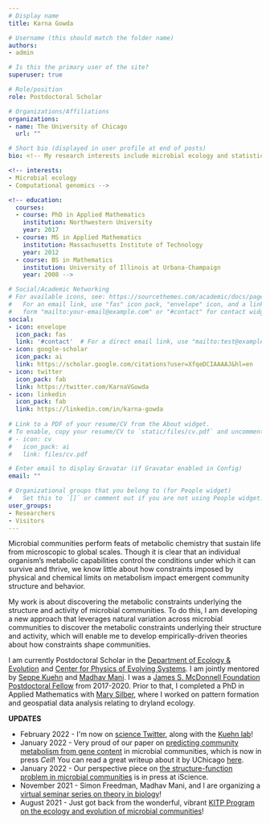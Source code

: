 ```yaml
---
# Display name
title: Karna Gowda

# Username (this should match the folder name)
authors:
- admin

# Is this the primary user of the site?
superuser: true

# Role/position
role: Postdoctoral Scholar

# Organizations/Affiliations
organizations:
- name: The University of Chicago
  url: ""

# Short bio (displayed in user profile at end of posts)
bio: <!-- My research interests include microbial ecology and statistical genomics. -->

<!-- interests:
- Microbial ecology
- Computational genomics -->

<!-- education:
  courses:
  - course: PhD in Applied Mathematics
    institution: Northwestern University
    year: 2017
  - course: MS in Applied Mathematics
    institution: Massachusetts Institute of Technology
    year: 2012
  - course: BS in Mathematics
    institution: University of Illinois at Urbana-Champaign
    year: 2008 -->

# Social/Academic Networking
# For available icons, see: https://sourcethemes.com/academic/docs/page-builder/#icons
#   For an email link, use "fas" icon pack, "envelope" icon, and a link in the
#   form "mailto:your-email@example.com" or "#contact" for contact widget.
social:
- icon: envelope
  icon_pack: fas
  link: '#contact'  # For a direct email link, use "mailto:test@example.org".
- icon: google-scholar
  icon_pack: ai
  link: https://scholar.google.com/citations?user=XfqeDCIAAAAJ&hl=en
- icon: twitter
  icon_pack: fab
  link: https://twitter.com/KarnaVGowda
- icon: linkedin
  icon_pack: fab
  link: https://linkedin.com/in/karna-gowda
  
# Link to a PDF of your resume/CV from the About widget.
# To enable, copy your resume/CV to `static/files/cv.pdf` and uncomment the lines below.
# - icon: cv
#   icon_pack: ai
#   link: files/cv.pdf

# Enter email to display Gravatar (if Gravatar enabled in Config)
email: ""

# Organizational groups that you belong to (for People widget)
#   Set this to `[]` or comment out if you are not using People widget.
user_groups:
- Researchers
- Visitors
---
```


Microbial communities perform feats of metabolic chemistry that sustain life from microscopic to global scales. Though it is clear that an individual organism’s metabolic capabilities control the conditions under which it can survive and thrive, we know little about how constraints imposed by physical and chemical limits on metabolism impact emergent community structure and behavior. 

My work is about discovering the metabolic constraints underlying the structure and activity of microbial communities. To do this, I am developing a new approach that leverages natural variation across microbial communities to discover the metabolic constraints underlying their structure and activity, which will enable me to develop empirically-driven theories about how constraints shape communities.

<!-- Microbial communities perform feats of metabolic chemistry that sustain life from microscopic to global scales. How do the parts of a community (e.g., the organisms that make up the community, along with their genes and metabolic capabilities) combine to make up the whole?

In my work, I bring wild bacterial communities from natural environments into the laboratory, and perform high-throughput quantitative measurements to characterize their community metabolic behavior. I then use these experiments to identify statistical regularities that tell us about how communities operate in nature. A big part of this "statistical ensembles" approach is developing and refining statistical tools and mathematical models that identify the low-dimensional structure in high dimensional data.  -->
<!-- I recently used this approach to [quantitatively map genomic structure and community metabolic function](#projects) for the process of denitrification, a key part of the global nitrogen cycle. -->
<!-- I recently used this approach to <a target="_self" href="https://karnagowda.github.io/#projects" >quantitatively map genomic structure and community metabolic function</a> for the process of denitrification, a key part of the global nitrogen cycle. -->
<!--Life is biochemistry, and microbes are nature's premier biochemists, impacting all life from microscopic to global scales. A revolution in sequencing and computation has enabled us to observe the *who* (taxonomy) and the *what* (functional genomics) of natural microbial communities as never before. A major task that remains is to turn this wealth of information into predictive insights about how communities organize and operate, quantitatively and dynamically.

In general terms, the questions I am asking are:
- Given sequence data from a community (*structure*), how do we predict the biochemical fluxes of important metabolites (*function*) in that community?
- How do we design communities with defined metabolic functions (i.e., specifying function from structure)?
- How does community genomic structure depend on the biotic and abiotic environment? -->

I am currently Postdoctoral Scholar in the [Department of Ecology & Evolution](https://ecologyandevolution.uchicago.edu/) and [Center for Physics of Evolving Systems](https://news.uchicago.edu/story/eminent-bioengineering-scholar-lead-uchicagos-center-physics-evolving-systems). I am jointly mentored by [Seppe Kuehn](https://www.kuehnlab.org/) and [Madhav Mani](https://www.madhavmani.com/). I was a [James S. McDonnell Foundation Postdoctoral Fellow](https://www.jsmf.org/programs/cs/) from 2017-2020. Prior to that, I completed a PhD in Applied Mathematics with [Mary Silber](https://www.stat.uchicago.edu/~msilber/), where I worked on pattern formation and geospatial data analysis relating to dryland ecology.

**UPDATES**
- February 2022 - I'm now on [science Twitter](https://twitter.com/KarnaVGowda), along with the [Kuehn lab](https://twitter.com/SeppeKuehnLab)!
- January 2022 - Very proud of our paper on [predicting community metabolism from gene content](https://authors.elsevier.com/c/1eVtGL7PXf0s3) in microbial communities, which is now in press *Cell*! You can read a great writeup about it by UChicago [here](https://biologicalsciences.uchicago.edu/news/genomic-structure-microbial-community-metabolism).
- January 2022 - Our perspective piece on [the structure-function problem in microbial communities](https://doi.org/10.1016/j.isci.2022.103761) is in press at iScience.
- November 2021 - Simon Freedman, Madhav Mani, and I are organizing a [virtual seminar series on theory in biology](https://karnagowda.github.io/biotheory/)!
- August 2021 - Just got back from the wonderful, vibrant [KITP Program on the ecology and evolution of microbial communities](https://www.kitp.ucsb.edu/activities/ecoevo21)!
<!-- - November 2020 - [Recent work on laboratory evolution experiments](https://www.sciencedirect.com/science/article/pii/S2589004220308701) with David Fraebel, Madhav Mani, and Seppe Kuehn is now in press at *iScience*. -->
<!-- - August 2020 - Excited to join the Department of Ecology & Evolution and the Center for the Physics of Evolving Systems at U. Chicago! -->
<!-- - October 2020 - Very proud to share our [preprint on structure and function in microbial communities](https://doi.org/10.1101/2020.09.29.315713)! -->
<!-- - March 2020 - [My virtual APS talk](http://meetings.aps.org/Meeting/MAR20/Session/F23.8) has been posted online! -->
